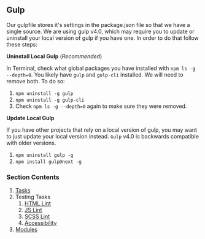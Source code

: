 ## Gulp

Our gulpfile stores it's settings in the package.json file so that we have a single source. We are using gulp v4.0, which may require you to update or uninstall your local version of gulp if you have one. In order to do that follow these steps:

**Uninstall Local Gulp** (_Recommended_)

In Terminal, check what global packages you have installed with `npm ls -g --depth=0`. You likely have `gulp` and `gulp-cli` installed. We will need to remove both. To do so:

1. `npm uninstall -g gulp`
2. `npm uninstall -g gulp-cli`
3. Check `npm ls -g --depth=0` again to make sure they were removed.

**Update Local Gulp**

If you have other projects that rely on a local version of gulp, you may want to just update your local version instead. `Gulp` v4.0 is backwards compatible with older versions.

1. `npm uninstall gulp -g`
2. `npm install gulp@next -g`

### Section Contents
1. [Tasks](tasks)
1. Testing Tasks
    1. [HTML Lint](testing/html-lint)
    1. [JS Lint](testing/js-lint)
    1. [SCSS Lint](testing/scss-lint)
    1. [Accessibility](testing/accessibility)
1. [Modules](modules)
